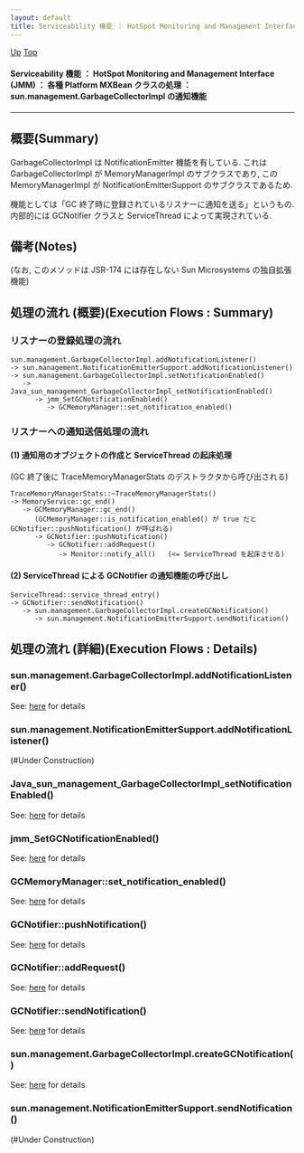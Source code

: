 ```yaml
---
layout: default
title: Serviceability 機能 ： HotSpot Monitoring and Management Interface (JMM) ： 各種 Platform MXBean クラスの処理 ： sun.management.GarbageCollectorImpl の通知機能  
---
```

[Up](noCxwFq9be.html) [Top](../index.html)

#### Serviceability 機能 ： HotSpot Monitoring and Management Interface (JMM) ： 各種 Platform MXBean クラスの処理 ： sun.management.GarbageCollectorImpl の通知機能  

--- 
## 概要(Summary)
GarbageCollectorImpl は NotificationEmitter 機能を有している.
これは GarbageCollectorImpl が MemoryManagerImpl のサブクラスであり, 
この MemoryManagerImpl が NotificationEmitterSupport のサブクラスであるため.

機能としては「GC 終了時に登録されているリスナーに通知を送る」というもの.
内部的には GCNotifier クラスと ServiceThread によって実現されている.

## 備考(Notes)
(なお, このメソッドは JSR-174 には存在しない Sun Microsystems の独自拡張機能)

## 処理の流れ (概要)(Execution Flows : Summary)
### リスナーの登録処理の流れ
```
sun.management.GarbageCollectorImpl.addNotificationListener()
-> sun.management.NotificationEmitterSupport.addNotificationListener()
-> sun.management.GarbageCollectorImpl.setNotificationEnabled()
   -> Java_sun_management_GarbageCollectorImpl_setNotificationEnabled()
      -> jmm_SetGCNotificationEnabled()
         -> GCMemoryManager::set_notification_enabled()
```

### リスナーへの通知送信処理の流れ
#### (1) 通知用のオブジェクトの作成と ServiceThread の起床処理
(GC 終了後に TraceMemoryManagerStats のデストラクタから呼び出される)

```
TraceMemoryManagerStats::~TraceMemoryManagerStats()
-> MemoryService::gc_end()
   -> GCMemoryManager::gc_end()
      (GCMemoryManager::is_notification_enabled() が true だと GCNotifier::pushNotification() が呼ばれる)
      -> GCNotifier::pushNotification()
         -> GCNotifier::addRequest()
            -> Monitor::notify_all()   (<= ServiceThread を起床させる)
```

#### (2) ServiceThread による GCNotifier の通知機能の呼び出し
```
ServiceThread::service_thread_entry()
-> GCNotifier::sendNotification()
   -> sun.management.GarbageCollectorImpl.createGCNotification()
      -> sun.management.NotificationEmitterSupport.sendNotification()
```


## 処理の流れ (詳細)(Execution Flows : Details)
### sun.management.GarbageCollectorImpl.addNotificationListener()
See: [here](no2114JjA.html) for details
### sun.management.NotificationEmitterSupport.addNotificationListener()
(#Under Construction)

### Java_sun_management_GarbageCollectorImpl_setNotificationEnabled()
See: [here](no2114WtG.html) for details
### jmm_SetGCNotificationEnabled()
See: [here](no2114j3M.html) for details
### GCMemoryManager::set_notification_enabled()
See: [here](no2114wBT.html) for details

### GCNotifier::pushNotification()
See: [here](no21149LZ.html) for details
### GCNotifier::addRequest()
See: [here](no2114KWf.html) for details

### GCNotifier::sendNotification()
See: [here](no2114Xgl.html) for details
### sun.management.GarbageCollectorImpl.createGCNotification()
See: [here](no2114kqr.html) for details
### sun.management.NotificationEmitterSupport.sendNotification()
(#Under Construction)







